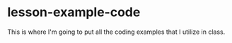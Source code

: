 # lesson-example-code
This is where I'm going to put all the coding examples that I utilize in class.
